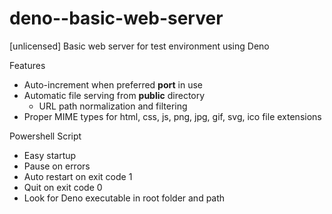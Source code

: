 # deno--basic-web-server
[unlicensed] Basic web server for test environment using Deno


Features

- Auto-increment when preferred **port** in use
- Automatic file serving from **public** directory
  - URL path normalization and filtering
- Proper MIME types for html, css, js, png, jpg, gif, svg, ico file extensions


Powershell Script

- Easy startup
- Pause on errors
- Auto restart on exit code 1
- Quit on exit code 0
- Look for Deno executable in root folder and path

